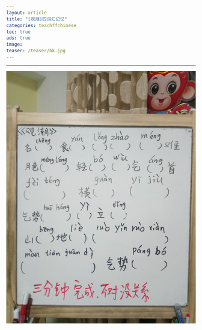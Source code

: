 ```yaml
---
layout: article
title: "[观潮]四词汇记忆"
categories: teachffchinese
toc: true
ads: true
image:
teaser: /teaser/bk.jpg
---
```


---



![df](https://github.com/storage201608/storage/blob/master/myhome2016/_posts/teachffchinese/2016-09-04-20160904225535teachffchinese.md/IMG_20160904_225143.jpg?raw=true)

